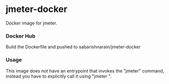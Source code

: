 # jmeter-docker
Docker image for jmeter.

### Docker Hub

Build the Dockerfile and pushed to sabarishnarain/jmeter-docker

### Usage 

This image does not have an entrypoint that invokes the "jmeter" command, instead you have to explicitly call it using "jmeter <options> <jmx-file>". 
